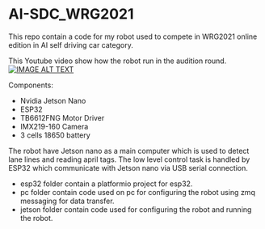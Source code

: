 # AI-SDC_WRG2021
This repo contain a code for my robot used to compete in WRG2021 online edition in AI self driving car category.

This Youtube video show how the robot run in the audition round.<br>
[![IMAGE ALT TEXT](http://img.youtube.com/vi/pF2o6g37ECA/0.jpg)](https://youtu.be/pF2o6g37ECA?t=44 "WRG2021 AI-SDC TH0092 Tarit Witworrasakul")

Components:
- Nvidia Jetson Nano
- ESP32
- TB6612FNG Motor Driver
- IMX219-160 Camera
- 3 cells 18650 battery

The robot have Jetson nano as a main computer which is used to detect lane lines and reading april tags. The low level control task is handled by ESP32 which communicate with Jetson nano via USB serial connection.

- esp32 folder contain a platformio project for esp32.
- pc folder contain code used on pc for configuring the robot using zmq messaging for data transfer.
- jetson folder contain code used for configuring the robot and running the robot.
